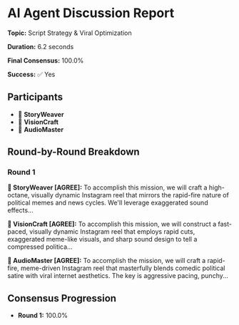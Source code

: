 # AI Agent Discussion Report

**Topic:** Script Strategy & Viral Optimization

**Duration:** 6.2 seconds

**Final Consensus:** 100.0%

**Success:** ✅ Yes

## Participants

- 📝 **StoryWeaver**
- 🎨 **VisionCraft**
- 🎵 **AudioMaster**

## Round-by-Round Breakdown

### Round 1

**📝 StoryWeaver [AGREE]:** To accomplish this mission, we will craft a high-octane, visually dynamic Instagram reel that mirrors the rapid-fire nature of political memes and news cycles. We'll leverage exaggerated sound effects...

**🎨 VisionCraft [AGREE]:** To accomplish this mission, we will construct a fast-paced, visually dynamic Instagram reel that employs rapid cuts, exaggerated meme-like visuals, and sharp sound design to tell a compressed politica...

**🎵 AudioMaster [AGREE]:** To accomplish the mission, we will craft a rapid-fire, meme-driven Instagram reel that masterfully blends comedic political satire with viral internet aesthetics.  The key is aggressive pacing, punchy...

## Consensus Progression

- **Round 1:** 100.0%
